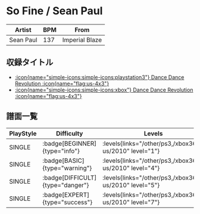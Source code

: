# So Fine / Sean Paul

|Artist|BPM|From|
|------|---|----|
|Sean Paul|137|Imperial Blaze|

## 収録タイトル

- [:icon{name="simple-icons:simple-icons:playstation3"} Dance Dance Revolution :icon{name="flag:us-4x3"}](/other/ps3)
- [:icon{name="simple-icons:simple-icons:xbox"} Dance Dance Revolution :icon{name="flag:us-4x3"}](/xbox360-us/2010)

## 譜面一覧

|PlayStyle|Difficulty|Levels|Notes|Movie|
|---------|----------|------|-----|-----|
|SINGLE| :badge[BEGINNER]{type="info"}| :levels{links="/other/ps3,/xbox360-us/2010" level="1"}|60/0||
|SINGLE| :badge[BASIC]{type="warning"}| :levels{links="/other/ps3,/xbox360-us/2010" level="4"}|140/0||
|SINGLE| :badge[DIFFICULT]{type="danger"}| :levels{links="/other/ps3,/xbox360-us/2010" level="5"}|185/0||
|SINGLE| :badge[EXPERT]{type="success"}| :levels{links="/other/ps3,/xbox360-us/2010" level="7"}|253/0||
